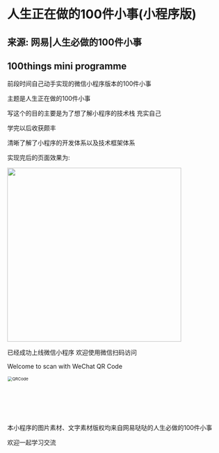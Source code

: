 # 人生正在做的100件小事(小程序版) 
## 来源: 网易|人生必做的100件小事
## 100things mini programme

前段时间自己动手实现的微信小程序版本的100件小事

主题是人生正在做的100件小事

写这个的目的主要是为了想了解小程序的技术栈 充实自己

学完以后收获颇丰 

清晰了解了小程序的开发体系以及技术框架体系

实现完后的页面效果为:

<img src='https://github.com/zarazhu/100things/blob/master/data/WechatIMG1024.jpeg' width='400' />

已经成功上线微信小程序 欢迎使用微信扫码访问

Welcome to scan with WeChat QR Code

<img src="https://github.com/zarazhu/100things/blob/master/data/QRCode.jpg" width='140' alt="QRCode" style="zoom:67%;text-align:left;" />

本小程序的图片素材、文字素材版权均来自网易哒哒的人生必做的100件小事

欢迎一起学习交流

